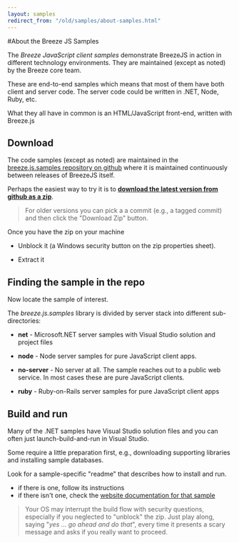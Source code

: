 ```yaml
---
layout: samples
redirect_from: "/old/samples/about-samples.html"
---
```

#About the Breeze JS Samples

The *Breeze JavaScript client samples* demonstrate BreezeJS in action in different technology environments. They are maintained (except as noted) by the Breeze core team.

These are end-to-end samples which means that most of them have both client and server code. The server code could be written in .NET, Node, Ruby, etc.

What they all have in common is an HTML/JavaScript front-end, written with Breeze.js

## Download

The code samples (except as noted) are maintained in the [breeze.js.samples repository on github](https://github.com/Breeze/breeze.js.samples "breeze.js.samples on GitHub") where it is maintained continuously between releases of BreezeJS itself.

Perhaps the easiest way to try it is to [**download the latest version from github as a zip**](https://github.com/Breeze/breeze.js.samples/archive/master.zip).

>For older versions you can pick a a commit (e.g., a tagged commit) and then click the "Download Zip" button.

Once you have the zip on your machine

- Unblock it (a Windows security button on the zip properties sheet).

- Extract it

## Finding the sample in the repo

Now locate the sample of interest.

The *breeze.js.samples* library is divided by server stack into different sub-directories:

+ **net** - Microsoft.NET server samples with Visual Studio solution and project files

+ **node** - Node server samples for pure JavaScript client apps.

+ **no-server** - No server at all. The sample reaches out to a public web service. In most cases these are pure JavaScript clients.

+ **ruby** - Ruby-on-Rails server samples for pure JavaScript client apps

## Build and run

Many of the .NET samples have Visual Studio solution files and you can often just launch-build-and-run in Visual Studio.

Some require a little preparation first, e.g., downloading supporting libraries and installing sample databases.

Look for a sample-specific "readme" that describes how to install and run.

- if there is one, follow its instructions
- if there isn't one, check the [website documentation for that sample](http://www.breezejs.com/samples/)

>Your OS may interrupt the build flow with security questions, especially if you neglected to "unblock" the zip. Just play along, saying "*yes ... go ahead and do that*", every time it presents a scary message and asks if you really want to proceed.

